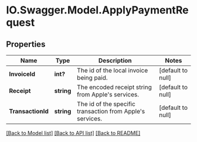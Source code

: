 # IO.Swagger.Model.ApplyPaymentRequest
## Properties

Name | Type | Description | Notes
------------ | ------------- | ------------- | -------------
**InvoiceId** | **int?** | The id of the local invoice being paid. | [default to null]
**Receipt** | **string** | The encoded receipt string from Apple&#39;s services. | [default to null]
**TransactionId** | **string** | The id of the specific transaction from Apple&#39;s services. | [default to null]

[[Back to Model list]](../README.md#documentation-for-models) [[Back to API list]](../README.md#documentation-for-api-endpoints) [[Back to README]](../README.md)

